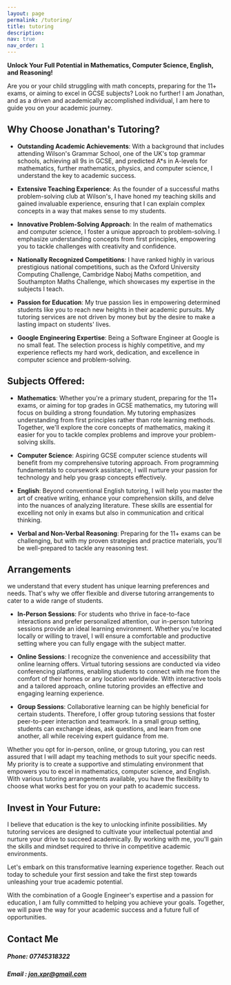 ```yaml
---
layout: page
permalink: /tutoring/
title: tutoring
description:
nav: true
nav_order: 1
---
```

**Unlock Your Full Potential in Mathematics, Computer Science, English, and Reasoning!**

Are you or your child struggling with math concepts, preparing for the 11+ exams, or aiming to excel in GCSE subjects? Look no further! I am Jonathan, and as a driven and academically accomplished individual, I am here to guide you on your academic journey.

## Why Choose Jonathan's Tutoring?

* **Outstanding Academic Achievements**: With a background that includes attending Wilson's Grammar School, one of the UK's top grammar schools, achieving all 9s in GCSE, and predicted A*s in A-levels for mathematics, further mathematics, physics, and computer science, I understand the key to academic success.

* **Extensive Teaching Experience**: As the founder of a successful maths problem-solving club at Wilson's, I have honed my teaching skills and gained invaluable experience, ensuring that I can explain complex concepts in a way that makes sense to my students.

* **Innovative Problem-Solving Approach**: In the realm of mathematics and computer science, I foster a unique approach to problem-solving. I emphasize understanding concepts from first principles, empowering you to tackle challenges with creativity and confidence.

* **Nationally Recognized Competitions**: I have ranked highly in various prestigious national competitions, such as the Oxford University Computing Challenge, Cambridge Naboj Maths competition, and Southampton Maths Challenge, which showcases my expertise in the subjects I teach.

* **Passion for Education**: My true passion lies in empowering determined students like you to reach new heights in their academic pursuits. My tutoring services are not driven by money but by the desire to make a lasting impact on students' lives.

* **Google Engineering Expertise**: Being a Software Engineer at Google is no small feat. The selection process is highly competitive, and my experience reflects my hard work, dedication, and excellence in computer science and problem-solving.

## Subjects Offered:

* **Mathematics**: Whether you're a primary student, preparing for the 11+ exams, or aiming for top grades in GCSE mathematics, my tutoring will focus on building a strong foundation. My tutoring emphasizes understanding from first principles rather than rote learning methods. Together, we'll explore the core concepts of mathematics, making it easier for you to tackle complex problems and improve your problem-solving skills.

* **Computer Science**: Aspiring GCSE computer science students will benefit from my comprehensive tutoring approach. From programming fundamentals to coursework assistance, I will nurture your passion for technology and help you grasp concepts effectively.

* **English**: Beyond conventional English tutoring, I will help you master the art of creative writing, enhance your comprehension skills, and delve into the nuances of analyzing literature. These skills are essential for excelling not only in exams but also in communication and critical thinking.

* **Verbal and Non-Verbal Reasoning**: Preparing for the 11+ exams can be challenging, but with my proven strategies and practice materials, you'll be well-prepared to tackle any reasoning test.

## Arrangements
we understand that every student has unique learning preferences and needs. That's why we offer flexible and diverse tutoring arrangements to cater to a wide range of students.

* **In-Person Sessions**: For students who thrive in face-to-face interactions and prefer personalized attention, our in-person tutoring sessions provide an ideal learning environment. Whether you're located locally or willing to travel, I will ensure a comfortable and productive setting where you can fully engage with the subject matter.

* **Online Sessions**: I recognize the convenience and accessibility that online learning offers. Virtual tutoring sessions are conducted via video conferencing platforms, enabling students to connect with me from the comfort of their homes or any location worldwide. With interactive tools and a tailored approach, online tutoring provides an effective and engaging learning experience.

* **Group Sessions**: Collaborative learning can be highly beneficial for certain students. Therefore, I offer group tutoring sessions that foster peer-to-peer interaction and teamwork. In a small group setting, students can exchange ideas, ask questions, and learn from one another, all while receiving expert guidance from me.

Whether you opt for in-person, online, or group tutoring, you can rest assured that I will adapt my teaching methods to suit your specific needs. My priority is to create a supportive and stimulating environment that empowers you to excel in mathematics, computer science, and English. With various tutoring arrangements available, you have the flexibility to choose what works best for you on your path to academic success.

## Invest in Your Future:

I believe that education is the key to unlocking infinite possibilities. My tutoring services are designed to cultivate your intellectual potential and nurture your drive to succeed academically. By working with me, you'll gain the skills and mindset required to thrive in competitive academic environments.

Let's embark on this transformative learning experience together. Reach out today to schedule your first session and take the first step towards unleashing your true academic potential.

With the combination of a Google Engineer's expertise and a passion for education, I am fully committed to helping you achieve your goals. Together, we will pave the way for your academic success and a future full of opportunities.

## Contact Me
##### Phone: 07745318322
##### Email : jon.xpr@gmail.com



